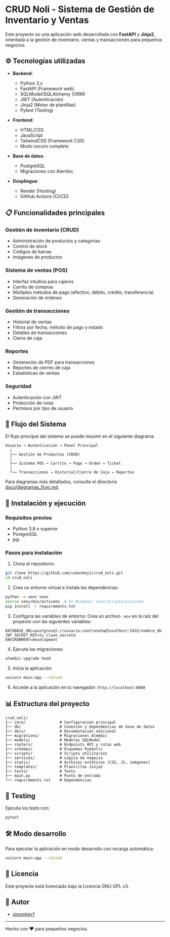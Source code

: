 # CRUD Noli - Sistema de Gestión de Inventario y Ventas

Este proyecto es una aplicación web desarrollada con **FastAPI** y **Jinja2**, orientada a la gestión de inventario, ventas y transacciones para pequeños negocios.

## ⚙️ Tecnologías utilizadas

- **Backend**: 
  - Python 3.x
  - FastAPI (Framework web)
  - SQLModel/SQLAlchemy (ORM)
  - JWT (Autenticación)
  - Jinja2 (Motor de plantillas)
  - Pytest (Testing)

- **Frontend**:
  - HTML/CSS
  - JavaScript
  - TailwindCSS (Framework CSS)
  - Modo oscuro completo

- **Base de datos**:
  - PostgreSQL
  - Migraciones con Alembic

- **Despliegue**:
  - Render (Hosting)
  - GitHub Actions (CI/CD)

## 📋 Funcionalidades principales

### Gestión de inventario (CRUD)
- Administración de productos y categorías
- Control de stock
- Códigos de barras
- Imágenes de productos

### Sistema de ventas (POS)
- Interfaz intuitiva para cajeros
- Carrito de compras
- Múltiples métodos de pago (efectivo, débito, crédito, transferencia)
- Generación de órdenes

### Gestión de transacciones
- Historial de ventas
- Filtros por fecha, método de pago y estado
- Detalles de transacciones
- Cierre de caja

### Reportes
- Generación de PDF para transacciones
- Reportes de cierres de caja
- Estadísticas de ventas

### Seguridad
- Autenticación con JWT
- Protección de rutas
- Permisos por tipo de usuario

## 🔄 Flujo del Sistema

El flujo principal del sistema se puede resumir en el siguiente diagrama:

```
Usuario → Autenticación → Panel Principal
  ↓
  ├─→ Gestión de Productos (CRUD)
  │
  ├─→ Sistema POS → Carrito → Pago → Orden → Ticket
  │
  └─→ Transacciones → Historial/Cierre de Caja → Reportes
```

Para diagramas más detallados, consulte el directorio [docs/diagramas_flujo.md](docs/diagramas_flujo.md).

## 🚀 Instalación y ejecución

### Requisitos previos
- Python 3.8 o superior
- PostgreSQL
- pip

### Pasos para instalación

1. Clona el repositorio:
```bash
git clone https://github.com/simonkey1/crud_noli.git
cd crud_noli
```

2. Crea un entorno virtual e instala las dependencias:
```bash
python -m venv venv
source venv/bin/activate  # En Windows: venv\Scripts\activate
pip install -r requirements.txt
```

3. Configura las variables de entorno:
Crea un archivo `.env` en la raíz del proyecto con las siguientes variables:
```
DATABASE_URL=postgresql://usuario:contraseña@localhost:5432/nombre_db
JWT_SECRET_KEY=tu_clave_secreta
ENVIRONMENT=development
```

4. Ejecuta las migraciones:
```bash
alembic upgrade head
```

5. Inicia la aplicación:
```bash
uvicorn main:app --reload
```

6. Accede a la aplicación en tu navegador: `http://localhost:8000`

## 📊 Estructura del proyecto

```
crud_noli/
├── core/               # Configuración principal
├── db/                 # Conexión y dependencias de base de datos
├── docs/               # Documentación adicional
├── migrations/         # Migraciones Alembic
├── models/             # Modelos SQLModel
├── routers/            # Endpoints API y rutas web
├── schemas/            # Esquemas Pydantic
├── scripts/            # Scripts utilitarios
├── services/           # Lógica de negocio
├── static/             # Archivos estáticos (CSS, JS, imágenes)
├── templates/          # Plantillas Jinja2
├── tests/              # Tests
├── main.py             # Punto de entrada
└── requirements.txt    # Dependencias
```

## 🧪 Testing

Ejecuta los tests con:
```bash
pytest
```

## 🛠️ Modo desarrollo

Para ejecutar la aplicación en modo desarrollo con recarga automática:
```bash
uvicorn main:app --reload
```

## 📝 Licencia

Este proyecto está licenciado bajo la Licencia GNU GPL v3.

## 👤 Autor

- [simonkey1](https://github.com/simonkey1)

---

Hecho con ❤️ para pequeños negocios.
